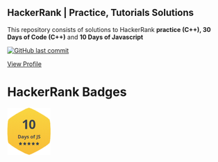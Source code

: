 ## HackerRank | Practice, Tutorials Solutions
This repository consists of solutions to HackerRank **practice (C++), 30 Days of Code (C++)** and  **10 Days of Javascript**

[![GitHub last commit](https://img.shields.io/github/last-commit/SanandhKumar02/Hackerrank-Solutions)](https://github.com/SanandhKumar02/Hackerrank-Solutions/commits/main)

[View Profile](https://www.hackerrank.com/SanandhKumar)

# HackerRank Badges
![10 Days of JavaScript](/Badges/10DaysOfJS.png)
